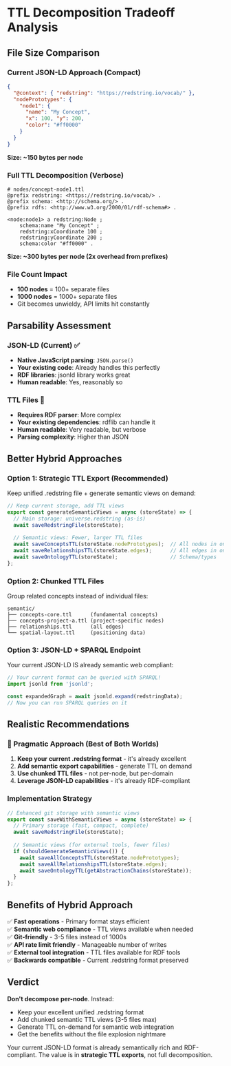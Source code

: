 # TTL Decomposition Tradeoff Analysis

## File Size Comparison

### Current JSON-LD Approach (Compact)
```json
{
  "@context": { "redstring": "https://redstring.io/vocab/" },
  "nodePrototypes": {
    "node1": {
      "name": "My Concept",
      "x": 100, "y": 200,
      "color": "#ff0000"
    }
  }
}
```
**Size: ~150 bytes per node**

### Full TTL Decomposition (Verbose)
```turtle
# nodes/concept-node1.ttl
@prefix redstring: <https://redstring.io/vocab/> .
@prefix schema: <http://schema.org/> .
@prefix rdfs: <http://www.w3.org/2000/01/rdf-schema#> .

<node:node1> a redstring:Node ;
    schema:name "My Concept" ;
    redstring:xCoordinate 100 ;
    redstring:yCoordinate 200 ;
    schema:color "#ff0000" .
```
**Size: ~300 bytes per node (2x overhead from prefixes)**

### File Count Impact
- **100 nodes** = 100+ separate files
- **1000 nodes** = 1000+ separate files  
- Git becomes unwieldy, API limits hit constantly

## Parsability Assessment

### JSON-LD (Current) ✅
- **Native JavaScript parsing**: `JSON.parse()`
- **Your existing code**: Already handles this perfectly
- **RDF libraries**: jsonld library works great
- **Human readable**: Yes, reasonably so

### TTL Files 🤔
- **Requires RDF parser**: More complex
- **Your existing dependencies**: rdflib can handle it
- **Human readable**: Very readable, but verbose
- **Parsing complexity**: Higher than JSON

## Better Hybrid Approaches

### Option 1: Strategic TTL Export (Recommended)
Keep unified .redstring file + generate semantic views on demand:

```javascript
// Keep current storage, add TTL views
export const generateSemanticViews = async (storeState) => {
  // Main storage: universe.redstring (as-is)
  await saveRedstringFile(storeState);
  
  // Semantic views: Fewer, larger TTL files
  await saveConceptsTTL(storeState.nodePrototypes);  // All nodes in one file
  await saveRelationshipsTTL(storeState.edges);      // All edges in one file
  await saveOntologyTTL(storeState);                 // Schema/types
};
```

### Option 2: Chunked TTL Files
Group related concepts instead of individual files:

```
semantic/
├── concepts-core.ttl      (fundamental concepts)
├── concepts-project-a.ttl (project-specific nodes)  
├── relationships.ttl      (all edges)
└── spatial-layout.ttl     (positioning data)
```

### Option 3: JSON-LD + SPARQL Endpoint
Your current JSON-LD IS already semantic web compliant:

```javascript
// Your current format can be queried with SPARQL!
import jsonld from 'jsonld';

const expandedGraph = await jsonld.expand(redstringData);
// Now you can run SPARQL queries on it
```

## Realistic Recommendations

### 🎯 Pragmatic Approach (Best of Both Worlds)

1. **Keep your current .redstring format** - it's already excellent
2. **Add semantic export capabilities** - generate TTL on demand
3. **Use chunked TTL files** - not per-node, but per-domain
4. **Leverage JSON-LD capabilities** - it's already RDF-compliant

### Implementation Strategy
```javascript
// Enhanced git storage with semantic views
export const saveWithSemanticViews = async (storeState) => {
  // Primary storage (fast, compact, complete)
  await saveRedstringFile(storeState);
  
  // Semantic views (for external tools, fewer files)
  if (shouldGenerateSemanticViews()) {
    await saveAllConceptsTTL(storeState.nodePrototypes);
    await saveAllRelationshipsTTL(storeState.edges);
    await saveOntologyTTL(getAbstractionChains(storeState));
  }
};
```

## Benefits of Hybrid Approach

✅ **Fast operations** - Primary format stays efficient  
✅ **Semantic web compliance** - TTL views available when needed  
✅ **Git-friendly** - 3-5 files instead of 1000s  
✅ **API rate limit friendly** - Manageable number of writes  
✅ **External tool integration** - TTL files available for RDF tools  
✅ **Backwards compatible** - Current .redstring format preserved  

## Verdict

**Don't decompose per-node**. Instead:
- Keep your excellent unified .redstring format
- Add chunked semantic TTL views (3-5 files max)
- Generate TTL on-demand for semantic web integration
- Get the benefits without the file explosion nightmare

Your current JSON-LD format is already semantically rich and RDF-compliant. The value is in **strategic TTL exports**, not full decomposition.